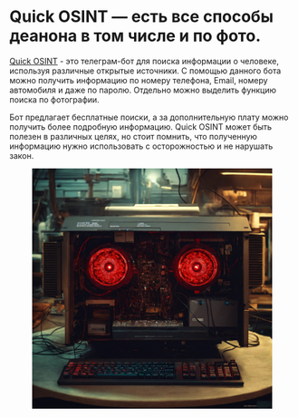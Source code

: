 # Quick OSINT — есть все способы деанона в том числе и по фото.

[Quick OSINT](https://ok.me/ImQF1) - это телеграм-бот для поиска информации о человеке, используя различные открытые источники. С помощью данного бота можно получить информацию по номеру телефона, Email, номеру автомобиля и даже по паролю. Отдельно можно выделить функцию поиска по фотографии.

Бот предлагает бесплатные поиски, а за дополнительную плату можно получить более подробную информацию. Quick OSINT может быть полезен в различных целях, но стоит помнить, что полученную информацию нужно использовать с осторожностью и не нарушать закон.

<figure><img src=".gitbook/assets/qo.jpg" alt=""><figcaption></figcaption></figure>
